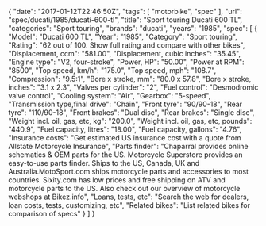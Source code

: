 {
    "date": "2017-01-12T22:46:50Z",
    "tags": [
        "motorbike",
        "spec"
    ],
    "url": "spec\/ducati\/1985\/ducati-600-tl",
    "title": "Sport touring Ducati 600 TL",
    "categories": "Sport touring",
    "brands": "ducati",
    "years": "1985",
    "spec": [
        {
            "Model": "Ducati 600 TL",
            "Year": "1985",
            "Category": "Sport touring",
            "Rating": "62 out of 100. Show full rating and compare with other bikes",
            "Displacement, ccm": "581.00",
            "Displacement, cubic inches": "35.45",
            "Engine type": "V2, four-stroke",
            "Power, HP": "50.00",
            "Power at RPM": "8500",
            "Top speed, km\/h": "175.0",
            "Top speed, mph": "108.7",
            "Compression": "9.5:1",
            "Bore x stroke, mm": "80.0 x 57.8",
            "Bore x stroke, inches": "3.1 x 2.3",
            "Valves per cylinder": "2",
            "Fuel control": "Desmodromic valve control",
            "Cooling system": "Air",
            "Gearbox": "5-speed",
            "Transmission type,final drive": "Chain",
            "Front tyre": "90\/90-18",
            "Rear tyre": "110\/90-18",
            "Front brakes": "Dual disc",
            "Rear brakes": "Single disc",
            "Weight incl. oil, gas, etc, kg": "200.0",
            "Weight incl. oil, gas, etc, pounds": "440.9",
            "Fuel capacity, litres": "18.00",
            "Fuel capacity, gallons": "4.76",
            "Insurance costs": "Get estimated US insurance cost with a quote from Allstate Motorcycle Insurance",
            "Parts finder": "Chaparral provides online schematics & OEM parts for the US.   Motorcycle Superstore provides an easy-to-use parts finder. Ships to the US, Canada, UK and Australia.MotoSport.com ships motorcycle parts and accessories to most countries.    Sixity.com has low prices and free shipping on ATV and motorcycle parts to the US. Also check out our overview of motorcycle webshops at Bikez.info",
            "Loans, tests, etc": "Search the web for dealers, loan costs, tests, customizing, etc",
            "Related bikes": "List related bikes for comparison of specs"
        }
    ]
}